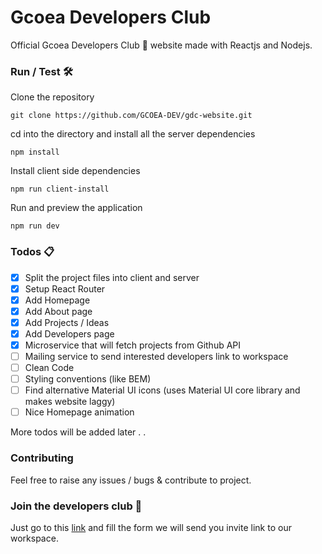 # Gcoea Developers Club
Official Gcoea Developers Club 🚀 website made with Reactjs and Nodejs.  

### Run / Test 🛠
Clone the repository
```
git clone https://github.com/GCOEA-DEV/gdc-website.git
```
cd into the directory and install all the server dependencies
```
npm install
```
Install client side dependencies
```
npm run client-install
```
Run and preview the application
```
npm run dev
```

### Todos 📋
- [X] Split the project files into client and server
- [X] Setup React Router
- [X] Add Homepage
- [x] Add About page
- [x] Add Projects / Ideas
- [x] Add Developers page
- [x] Microservice that will fetch projects from Github API
- [ ] Mailing service to send interested developers link to workspace
- [ ] Clean Code
- [ ] Styling conventions (like BEM)
- [ ] Find alternative Material UI icons (uses Material UI core library and makes website laggy)
- [ ] Nice Homepage animation

More todos will be added later . . 

### Contributing
Feel free to raise any issues / bugs & contribute to project.

### Join the developers club 🤖
Just go to this [link](https://gcoeadevclub.herokuapp.com) and fill the form we will send you invite link to our workspace.
